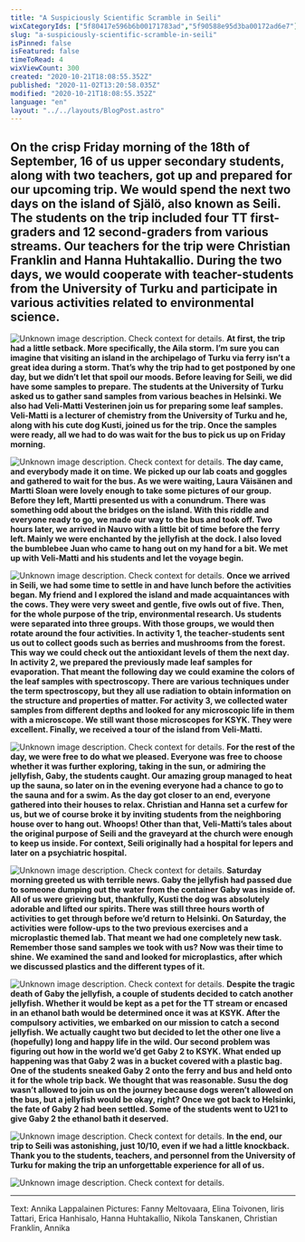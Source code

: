 ```yaml
---
title: "A Suspiciously Scientific Scramble in Seili"
wixCategoryIds: ["5f80417e596b6b00171783ad","5f90588e95d3ba00172ad6e7"]
slug: "a-suspiciously-scientific-scramble-in-seili"
isPinned: false
isFeatured: false
timeToRead: 4
wixViewCount: 300
created: "2020-10-21T18:08:55.352Z"
published: "2020-11-02T13:20:58.035Z"
modified: "2020-10-21T18:08:55.352Z"
language: "en"
layout: "../../layouts/BlogPost.astro"
---
```

## **On the crisp Friday morning of the 18th of September, 16 of us upper secondary students, along with two teachers, got up and prepared for our upcoming trip. We would spend the next two days on the island of Själö, also known as Seili. The students on the trip included four TT first-graders and 12 second-graders from various streams. Our teachers for the trip were Christian Franklin and Hanna Huhtakallio. During the two days, we would cooperate with teacher-students from the University of Turku and participate in various activities related to environmental science.**


![Unknown image description. Check context for details.](https://static.wixstatic.com/media/2da4fc_8ffea501580d43ef88fb235aba0ed40a~mv2.jpeg)
**At first, the trip had a little setback. More specifically, the Aila storm. I’m sure you can imagine that visiting an island in the archipelago of Turku via ferry isn’t a great idea during a storm. That’s why the trip had to get postponed by one day, but we didn’t let that spoil our moods. Before leaving for Seili, we did have some samples to prepare. The students at the University of Turku asked us to gather sand samples from various beaches in Helsinki. We also had Veli-Matti Vesterinen join us for preparing some leaf samples. Veli-Matti is a lecturer of chemistry from the University of Turku and he, along with his cute dog Kusti, joined us for the trip. Once the samples were ready, all we had to do was wait for the bus to pick us up on Friday morning.**


![Unknown image description. Check context for details.](https://static.wixstatic.com/media/2da4fc_7f5d0fc1997f4aa38f8b2e86e9be8062~mv2.jpeg)
**The day came, and everybody made it on time. We picked up our lab coats and goggles and gathered to wait for the bus. As we were waiting, Laura Väisänen and Martti Sloan were lovely enough to take some pictures of our group. Before they left, Martti presented us with a conundrum. There was something odd about the bridges on the island. With this riddle and everyone ready to go, we made our way to the bus and took off. Two hours later, we arrived in Nauvo with a little bit of time before the ferry left. Mainly we were enchanted by the jellyfish at the dock. I also loved the bumblebee Juan who came to hang out on my hand for a bit. We met up with Veli-Matti and his students and let the voyage begin.**

![Unknown image description. Check context for details.](https://static.wixstatic.com/media/2da4fc_b8482884b202432c84efaaa4b6b3e1e6~mv2.jpeg)
**Once we arrived in Seili, we had some time to settle in and have lunch before the activities began. My friend and I explored the island and made acquaintances with the cows. They were very sweet and gentle, five owls out of five. Then, for the whole purpose of the trip, environmental research. Us students were separated into three groups. With those groups, we would then rotate around the four activities. In activity 1, the teacher-students sent us out to collect goods such as berries and mushrooms from the forest. This way we could check out the antioxidant levels of them the next day. In activity 2, we prepared the previously made leaf samples for evaporation. That meant the following day we could examine the colors of the leaf samples with spectroscopy. There are various techniques under the term spectroscopy, but they all use radiation to obtain information on the structure and properties of matter. For activity 3, we collected water samples from different depths and looked for any microscopic life in them with a microscope. We still want those microscopes for KSYK. They were excellent. Finally, we received a tour of the island from Veli-Matti.**


![Unknown image description. Check context for details.](https://static.wixstatic.com/media/2da4fc_96b241546dde4dc1ba01a465a6ab8304~mv2.jpeg)
**For the rest of the day, we were free to do what we pleased. Everyone was free to choose whether it was further exploring, taking in the sun, or admiring the jellyfish, Gaby, the students caught. Our amazing group managed to heat up the sauna, so later on in the evening everyone had a chance to go to the sauna and for a swim. As the day got closer to an end, everyone gathered into their houses to relax. Christian and Hanna set a curfew for us, but we of course broke it by inviting students from the neighboring house over to hang out. Whoops! Other than that, Veli-Matti’s tales about the original purpose of Seili and the graveyard at the church were enough to keep us inside. For context, Seili originally had a hospital for lepers and later on a psychiatric hospital.**


![Unknown image description. Check context for details.](https://static.wixstatic.com/media/2da4fc_7458bd7f2fb5442bbac76b05e8422070~mv2.jpeg)
**Saturday morning greeted us with terrible news. Gaby the jellyfish had passed due to someone dumping out the water from the container Gaby was inside of. All of us were grieving but, thankfully, Kusti the dog was absolutely adorable and lifted our spirits. There was still three hours worth of activities to get through before we’d return to Helsinki. On Saturday, the activities were follow-ups to the two previous exercises and a microplastic themed lab. That meant we had one completely new task. Remember those sand samples we took with us? Now was their time to shine. We examined the sand and looked for microplastics, after which we discussed plastics and the different types of it.**

![Unknown image description. Check context for details.](https://static.wixstatic.com/media/2da4fc_187b26ae2f3943c0bd8dd8bea9b12e5d~mv2.jpeg)
**Despite the tragic death of Gaby the jellyfish, a couple of students decided to catch another jellyfish. Whether it would be kept as a pet for the TT stream or encased in an ethanol bath would be determined once it was at KSYK. After the compulsory activities, we embarked on our mission to catch a second jellyfish. We actually caught two but decided to let the other one live a (hopefully) long and happy life in the wild. Our second problem was figuring out how in the world we’d get Gaby 2 to KSYK. What ended up happening was that Gaby 2 was in a bucket covered with a plastic bag. One of the students sneaked Gaby 2 onto the ferry and bus and held onto it for the whole trip back. We thought that was reasonable. Susu the dog wasn’t allowed to join us on the journey because dogs weren’t allowed on the bus, but a jellyfish would be okay, right? Once we got back to Helsinki, the fate of Gaby 2 had been settled. Some of the students went to U21 to give Gaby 2 the ethanol bath it deserved.**

![Unknown image description. Check context for details.](https://static.wixstatic.com/media/2da4fc_6c01aa799d74473bbb4b71fad06fd122~mv2.jpeg)
**In the end, our trip to Seili was astonishing, just 10/10, even if we had a little knockback. Thank you to the students, teachers, and personnel from the University of Turku for making the trip an unforgettable experience for all of us.**


![Unknown image description. Check context for details.](https://static.wixstatic.com/media/2da4fc_782bd7ee41a64e518c6d64143d6a7ec7~mv2.jpeg)

---

Text: Annika Lappalainen
Pictures: Fanny Meltovaara, Elina Toivonen, Iiris Tattari, Erica Hanhisalo, Hanna Huhtakallio, Nikola Tanskanen, Christian Franklin, Annika

